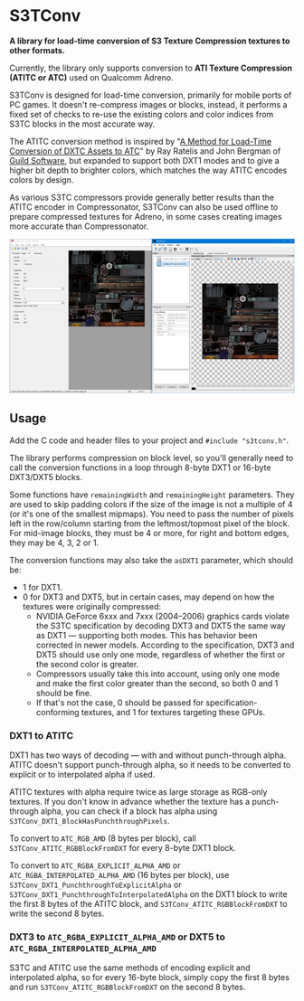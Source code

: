 # S3TConv
**A library for load-time conversion of S3 Texture Compression textures to other formats.**

Currently, the library only supports conversion to **ATI Texture Compression (ATITC or ATC)** used on Qualcomm Adreno.

S3TConv is designed for load-time conversion, primarily for mobile ports of PC games. It doesn't re-compress images or blocks, instead, it performs a fixed set of checks to re-use the existing colors and color indices from S3TC blocks in the most accurate way.

The ATITC conversion method is inspired by "[A Method for Load-Time Conversion of DXTC Assets to ATC](http://www.guildsoftware.com/papers/2012.Converting.DXTC.to.ATC.pdf)" by Ray Ratelis and John Bergman of [Guild Software](http://www.guildsoftware.com), but expanded to support both DXT1 modes and to give a higher bit depth to brighter colors, which matches the way ATITC encodes colors by design.

As various S3TC compressors provide generally better results than the ATITC encoder in Compressonator, S3TConv can also be used offline to prepare compressed textures for Adreno, in some cases creating images more accurate than Compressonator.

![Conversion demo](/demo.png?raw=true)

Usage
-----
Add the C code and header files to your project and `#include "s3tconv.h"`.

The library performs compression on block level, so you'll generally need to call the conversion functions in a loop through 8-byte DXT1 or 16-byte DXT3/DXT5 blocks.

Some functions have `remainingWidth` and `remainingHeight` parameters. They are used to skip padding colors if the size of the image is not a multiple of 4 (or it's one of the smallest mipmaps). You need to pass the number of pixels left in the row/column starting from the leftmost/topmost pixel of the block. For mid-image blocks, they must be 4 or more, for right and bottom edges, they may be 4, 3, 2 or 1.

The conversion functions may also take the `asDXT1` parameter, which should be:
* 1 for DXT1.
* 0 for DXT3 and DXT5, but in certain cases, may depend on how the textures were originally compressed:
    * NVIDIA GeForce 6xxx and 7xxx (2004–2006) graphics cards violate the S3TC specification by decoding DXT3 and DXT5 the same way as DXT1 — supporting both modes. This has behavior been corrected in newer models. According to the specification, DXT3 and DXT5 should use only one mode, regardless of whether the first or the second color is greater.
    * Compressors usually take this into account, using only one mode and make the first color greater than the second, so both 0 and 1 should be fine.
    * If that's not the case, 0 should be passed for specification-conforming textures, and 1 for textures targeting these GPUs.

### DXT1 to ATITC
DXT1 has two ways of decoding — with and without punch-through alpha. ATITC doesn't support punch-through alpha, so it needs to be converted to explicit or to interpolated alpha if used.

ATITC textures with alpha require twice as large storage as RGB-only textures. If you don't know in advance whether the texture has a punch-through alpha, you can check if a block has alpha using `S3TConv_DXT1_BlockHasPunchthroughPixels`.

To convert to `ATC_RGB_AMD` (8 bytes per block), call `S3TConv_ATITC_RGBBlockFromDXT` for every 8-byte DXT1 block.

To convert to `ATC_RGBA_EXPLICIT_ALPHA_AMD` or `ATC_RGBA_INTERPOLATED_ALPHA_AMD` (16 bytes per block), use `S3TConv_DXT1_PunchthroughToExplicitAlpha` or `S3TConv_DXT1_PunchthroughToInterpolatedAlpha` on the DXT1 block to write the first 8 bytes of the ATITC block, and `S3TConv_ATITC_RGBBlockFromDXT` to write the second 8 bytes.

### DXT3 to `ATC_RGBA_EXPLICIT_ALPHA_AMD` or DXT5 to `ATC_RGBA_INTERPOLATED_ALPHA_AMD`
S3TC and ATITC use the same methods of encoding explicit and interpolated alpha, so for every 16-byte block, simply copy the first 8 bytes and run `S3TConv_ATITC_RGBBlockFromDXT` on the second 8 bytes.
